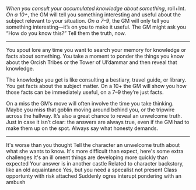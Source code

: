 *When you consult your accumulated knowledge about something*, roll+Int. *On a 10+*, the GM will tell you something interesting and useful about the subject relevant to your situation. *On a 7–9*, the GM will only tell you something interesting—it’s on you to make it useful. The GM might ask you “How do you know this?” Tell them the truth, now. 
___

You spout lore any time you want to search your memory for knowledge or facts about something. You take a moment to ponder the things you know about the Orcish Tribes or the Tower of Ul’dammar and then reveal that knowledge. 

The knowledge you get is like consulting a bestiary, travel guide, or library. You get facts about the subject matter. On a 10+ the GM will show you how those facts can be immediately useful, on a 7–9 they’re just facts. 

On a miss the GM’s move will often involve the time you take thinking. Maybe you miss that goblin moving around behind you, or the tripwire across the hallway. It’s also a great chance to reveal an unwelcome truth. Just in case it isn’t clear: the answers are always true, even if the GM had to make them up on the spot. Always say what honesty demands.

___

It's worse than you thought
	Tell the character an unwelcome truth about what she wants to know. 
	It's more difficult than expect, here's some extra challenges
	It's an ill oment things are developing more quickly than expected
Your answer is in another castle
	Related to character backstory, like an old aquaintance 
	Yes, but you need a specalist not present
	Class opportunty with risk attached
Suddenly ogres
	interupt pondering with an ambush
